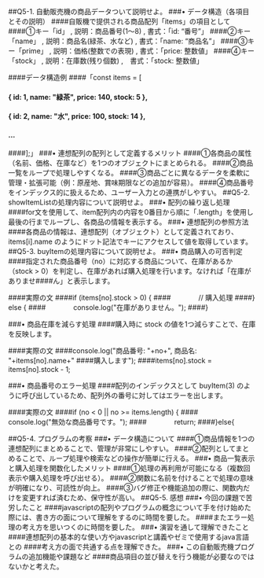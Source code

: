 ##Q5-1. 自動販売機の商品データついて説明せよ。
###•	データ構造（各項目とその説明）
####自販機で提供される商品配列「items」の項目として
####①キー「id」 , 説明：商品番号(1～8) , 書式：「id: “番号”」
####②キー「name」 , 説明：商品名(緑茶、水など) , 書式：「name: “商品名”」
####③キー「prime」 , 説明：価格(整数での表現) , 書式：「price: 整数値」
####④キー「stock」 , 説明：在庫数(残り個数) ,　書式：「stock: 整数値」

####データ構造例
####「const items = [
####  { id: 1, name: "緑茶", price: 140, stock: 5 },
####  { id: 2, name: "水", price: 100, stock: 14 },
####  ...
####];」
###•	連想配列の配列として定義するメリット
####①各商品の属性（名前、価格、在庫など）を1つのオブジェクトにまとめられる。
####②商品一覧をループで処理しやすくなる。
####③商品ごとに異なるデータを柔軟に管理・拡張可能（例：原産地、賞味期限などの追加が容易）。
####④商品番号をインデックス的に扱えるため、ユーザー入力との連携がしやすい。
##Q5-2. showItemListの処理内容について説明せよ。
###•	配列の繰り返し処理
####for文を使用して、item配列内の内容を0番目から順に「.length」を使用し最後の行までループし、各商品の情報を表示する。
###•	連想配列の参照方法
####各商品の情報は、連想配列（オブジェクト）として定義されており、items[i].name のようにドット記法でキーにアクセスして値を取得しています。
##Q5-3. buyItemの処理内容について説明せよ。
###•	商品購入の可否判定
####指定された商品番号（no）に対応する商品について、在庫があるか（stock > 0）を判定し、在庫があれば購入処理を行います。なければ「在庫がありませ####ん」と表示します。

####実際の文
####if (items[no].stock > 0) {
####　　　　// 購入処理
####} else {
####　　　　console.log("在庫がありません。");
####}

###•	商品在庫を減らす処理
####購入時に stock の値を1つ減らすことで、在庫を反映します。

####実際の文
####console.log("商品番号: "+no+", 商品名: "+items[no].name+"
####購入します");
####items[no].stock = items[no].stock - 1;

###•	商品番号のエラー処理
####配列のインデックスとして buyItem(3) のように呼び出しているため、配列外の番号に対してはエラーを出します。

####実際の文
####if (no < 0 || no >= items.length) {
####　　　　console.log("無効な商品番号です。");
####　　　　return;
####}else{

##Q5-4. プログラムの考察
###•	データ構造について
####①商品情報を1つの連想配列にまとめることで、管理が非常にしやすい。
####②配列としてまとめることで、ループ処理や検索などの操作が簡単に行える。
###•	商品一覧表示と購入処理を関数化したメリット
####①処理の再利用が可能になる（複数回表示や購入処理を呼び出せる）。
####②関数に名前を付けることで処理の意味が明確になり、可読性が向上。
####③バグ修正や機能追加の際に、関数内だけを変更すれば済むため、保守性が高い。
##Q5-5. 感想
###•	今回の課題で苦労したこと
####javascriptの配列やプログラムの概念について手を付け始めた際には、書き方の面について理解をするのに時間を要した。
####またエラー処理の考え方を思いつくのに時間を要した。
###•	演習を通して理解できたこと
####連想配列の基本的な使い方やjavascriptと講義やゼミで使用するjava言語との
####考え方の面で共通する点を理解できた。
###•	この自動販売機プログラムの追加機能や課題など
####商品項目の並び替えを行う機能が必要なのではないかと考えた。
